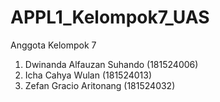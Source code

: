 # APPL1_Kelompok7_UAS

Anggota Kelompok 7
1. Dwinanda Alfauzan Suhando (181524006)
2. Icha Cahya Wulan (181524013)
3. Zefan Gracio Aritonang (181524032)
